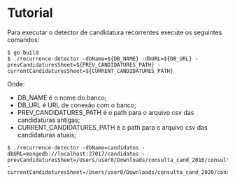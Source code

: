 # Tutorial

Para executar o detector de candidatura recorrentes execute os seguintes comandos:
```
$ go build
$ ./recurrence-detector -dbName=${DB_NAME} -dbURL=${DB_URL} -prevCandidaturesSheet=${PREV_CANDIDATURES_PATH} -currentCandidaturesSheet=${CURRENT_CANDIDATURES_PATH}
```

Onde:
+ DB_NAME é o nome do banco;
+ DB_URL é URL de conexão com o banco;
+ PREV_CANDIDATURES_PATH é o path para o arquivo csv das candidaturas antigas;
+ CURRENT_CANDIDATURES_PATH é o path para o arquivo csv das candidaturas atuais;

```
$ ./recurrence-detector -dbName=candidatos -dbURL=mongodb://localhost:27017/candidatos -prevCandidaturesSheet=/Users/user0/Downloads/consulta_cand_2016/consulta_cand_2016_AL.csv -currentCandidaturesSheet=/Users/user0/Downloads/consulta_cand_2020/consulta_cand_2020_AL.csv
```
